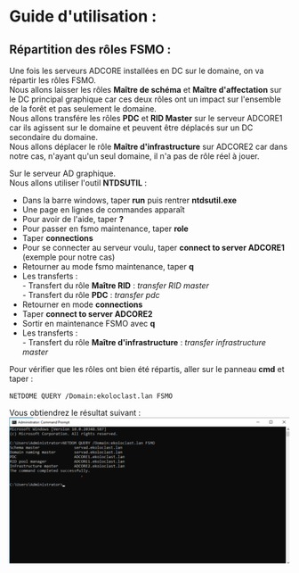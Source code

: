 # Guide d'utilisation : 

## Répartition des rôles FSMO : 

Une fois les serveurs ADCORE installées en DC sur le domaine, on va répartir les rôles FSMO.   
Nous allons laisser les rôles **Maître de schéma** et **Maître d'affectation** sur le DC principal graphique car ces deux rôles ont un impact sur l'ensemble de la forêt et pas seulement le domaine.  
Nous allons transfére les rôles **PDC** et **RID Master** sur le serveur ADCORE1 car ils agissent sur le domaine et peuvent être déplacés sur un DC secondaire du domaine.  
Nous allons déplacer le rôle **Maître d'infrastructure** sur ADCORE2 car dans notre cas, n'ayant qu'un seul domaine, il n'a pas de rôle réel à jouer.  

Sur le serveur AD graphique.  
Nous allons utiliser l'outil **NTDSUTIL** :   
- Dans la barre windows, taper **run** puis rentrer **ntdsutil.exe**
- Une page en lignes de commandes apparaît
- Pour avoir de l'aide, taper **?**
- Pour passer en fsmo maintenance, taper **role**
- Taper **connections**
- Pour se connecter au serveur voulu, taper **connect to server ADCORE1** (exemple pour notre cas)
- Retourner au mode fsmo maintenance, taper **q**
- Les transferts :  
      - Transfert du rôle **Maître RID** : *transfer RID master*  
      - Transfert du rôle **PDC** : *transfer pdc*  
- Retourner en mode **connections**
- Taper **connect to server ADCORE2**
- Sortir en maintenance FSMO avec **q**
- Les transferts :  
      - Transfert du rôle **Maître d'infrastructure** : *transfer infrastructure master*  


Pour vérifier que les rôles ont bien été répartis, aller sur le panneau **cmd** et taper : 
```
NETDOME QUERY /Domain:ekoloclast.lan FSMO
```

Vous obtiendrez le résultat suivant :
![img](https://github.com/ThomasDominici/TSSR-Projet3-Groupe_1-BuildYourInfra/blob/Ressources_Images/ResultatFSMOtransfer.png?raw=true)
